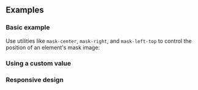 <ApiTable
  rows=
/>

## Examples

### Basic example

Use utilities like `mask-center`, `mask-right`, and `mask-left-top` to control the position of an element's mask image:

### Using a custom value

### Responsive design
